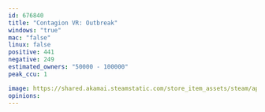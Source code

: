 ```yaml
---
id: 676840
title: "Contagion VR: Outbreak"
windows: "true"
mac: "false"
linux: false
positive: 441
negative: 249
estimated_owners: "50000 - 100000"
peak_ccu: 1

image: https://shared.akamai.steamstatic.com/store_item_assets/steam/apps/676840/header.jpg?t=1667310833
opinions:
---
```

